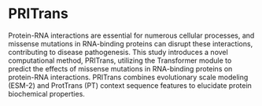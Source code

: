 PRITrans
===

Protein-RNA interactions are essential for numerous cellular processes, and missense mutations in RNA-binding proteins can disrupt these interactions, contributing to disease pathogenesis. 
This study introduces a novel computational method, PRITrans, utilizing the Transformer module to predict the effects of missense mutations in RNA-binding proteins on protein-RNA interactions. 
PRITrans combines evolutionary scale modeling (ESM-2) and ProtTrans (PT) context sequence features to elucidate protein biochemical properties. 
